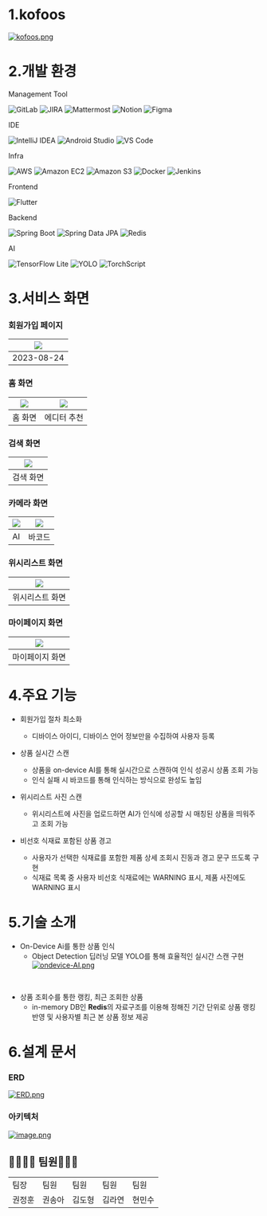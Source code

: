 # 1.kofoos

[![kofoos.png](https://i.postimg.cc/v8zc8ff0/kofoos.png)](https://postimg.cc/jCDsZW8f)

# 2.개발 환경

Management Tool

![GitLab](https://img.shields.io/badge/GitLab-FCA121?style=for-the-badge&logo=gitlab&logoColor=white)
![JIRA](https://img.shields.io/badge/JIRA-0052CC?style=for-the-badge&logo=jira&logoColor=white)
![Mattermost](https://img.shields.io/badge/Mattermost-0072C6?style=for-the-badge&logo=mattermost&logoColor=white)
![Notion](https://img.shields.io/badge/Notion-000000?style=for-the-badge&logo=notion&logoColor=white)
![Figma](https://img.shields.io/badge/Figma-F24E1E?style=for-the-badge&logo=figma&logoColor=white)

IDE

![IntelliJ IDEA](https://img.shields.io/badge/IntelliJ%20IDEA-000000?style=for-the-badge&logo=intellij-idea&logoColor=white)
![Android Studio](https://img.shields.io/badge/Android%20Studio-3DDC84?style=for-the-badge&logo=android-studio&logoColor=white)
![VS Code](https://img.shields.io/badge/Visual%20Studio%20Code-007ACC?style=for-the-badge&logo=visual-studio-code&logoColor=white)


Infra

![AWS](https://img.shields.io/badge/Amazon%20AWS-232F3E?style=for-the-badge&logo=amazon-aws&logoColor=white)
![Amazon EC2](https://img.shields.io/badge/Amazon%20EC2-FF9900?style=for-the-badge&logo=amazonec2&logoColor=white)
![Amazon S3](https://img.shields.io/badge/Amazon%20S3-569A31?style=for-the-badge&logo=amazons3&logoColor=white)
![Docker](https://img.shields.io/badge/Docker-2496ED?style=for-the-badge&logo=docker&logoColor=white)
![Jenkins](https://img.shields.io/badge/Jenkins-D24939?style=for-the-badge&logo=jenkins&logoColor=white)


Frontend

![Flutter](https://img.shields.io/badge/Flutter-02569B?style=for-the-badge&logo=flutter&logoColor=white)


Backend

![Spring Boot](https://img.shields.io/badge/Spring%20Boot-6DB33F?style=for-the-badge&logo=spring-boot)
![Spring Data JPA](https://img.shields.io/badge/Spring%20Data%20JPA-6DB33F?style=for-the-badge&logo=spring&logoColor=white)
![Redis](https://img.shields.io/badge/Redis-DC382D?style=for-the-badge&logo=redis&logoColor=white)

AI

![TensorFlow Lite](https://img.shields.io/badge/TensorFlow%20Lite-FF6F00?style=for-the-badge&logo=tensorflow&logoColor=white)
![YOLO](https://img.shields.io/badge/YOLO-black?style=for-the-badge&logo=appveyor)
![TorchScript](https://img.shields.io/badge/TorchScript-EE4C2C?style=for-the-badge&logo=pytorch&logoColor=white)

# 3.서비스 화면
### 회원가입 페이지
|<img src="./assets/1,2. 개인정보 동의, 재료 선택.gif">|
|------------|
| 2023-08-24 |

### 홈 화면
| <img src="./assets/3. 홈화면.gif"> | <img src="./exec/scenario/4. 에디터 추천.gif"> |
|------------|------------|
| 홈 화면  | 에디터 추천 |

### 검색 화면
| <img src="./assets/5. 검색.gif">|
|------------|
| 검색 화면 |

### 카메라 화면
| <img src="./assets/6-1. 카메라.gif"> | <img src="./exec/scenario/6-2. 카메라.gif"> |
|------------|------------|
| AI  | 바코드 |

### 위시리스트 화면
| <img src="./assets/7. 위시리스트.gif">|
|------------|
| 위시리스트 화면 |

### 마이페이지 화면
| <img src="./assets/8. 마이페이지.gif">|
|------------|
| 마이페이지 화면 |


# 4.주요 기능
- 회원가입 절차 최소화
  - 디바이스 아이디, 디바이스 언어 정보만을 수집하여 사용자 등록
- 상품 실시간 스캔
  - 상품을 on-device AI를 통해 실시간으로 스캔하여 인식 성공시 상품 조회 가능
  - 인식 실패 시 바코드를 통해 인식하는 방식으로 완성도 높임

- 위시리스트 사진 스캔
  - 위시리스트에 사진을 업로드하면 AI가 인식에 성공할 시 매칭된 상품을 띄워주고 조회 가능

- 비선호 식재료 포함된 상품 경고
  - 사용자가 선택한 식재료를 포함한 제품 상세 조회시 진동과 경고 문구 뜨도록 구현
  - 식재료 목록 중 사용자 비선호 식재료에는 WARNING 표시, 제품 사진에도 WARNING 표시

# 5.기술 소개

- On-Device Ai를 통한 상품 인식
  - Object Detection 딥러닝 모델 YOLO를 통해 효율적인 실시간 스캔 구현<br>
[![ondevice-AI.png](https://i.postimg.cc/L4wqB5nq/ondevice-AI.png)](https://postimg.cc/6TV5B9Vw)
<br>

- 상품 조회수를 통한 랭킹, 최근 조회한 상품
  - in-memory DB인 **Redis**의 자료구조를 이용해 정해진 기간 단위로 상품 랭킹 반영 및 사용자별 최근 본 상품 정보 제공

# 6.설계 문서
### ERD
[![ERD.png](https://i.postimg.cc/TYBrwQr4/ERD.png)](https://postimg.cc/ppY9cfcf)
### 아키텍처
[![image.png](https://i.postimg.cc/vZ9569hH/image.png)](https://postimg.cc/RWSWkW2j)
### 

## 👨‍👨‍👧‍👧 팀원👩‍👦‍👦

<table>
  <tr>
    <td>팀장</td>
    <td>팀원</td>
    <td>팀원</td>
    <td>팀원</td>
    <td>팀원</td>
  </tr>
  <tr>
    <td>권정훈</td>
    <td>권송아</td>
    <td>김도형</td>
    <td>김라연</td>
    <td>현민수</td>
  </tr>
</table>


